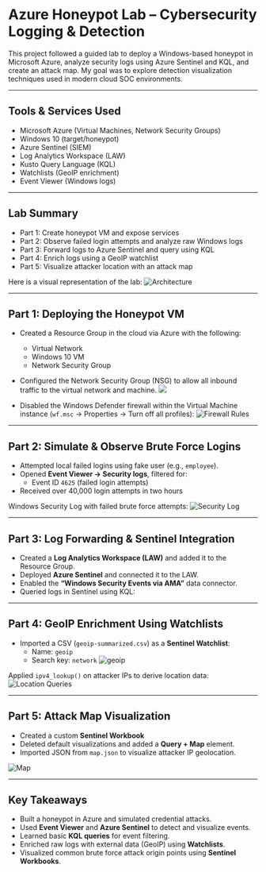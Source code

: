 # Azure Honeypot Lab – Cybersecurity Logging & Detection

This project followed a guided lab to deploy a Windows-based honeypot in Microsoft Azure, analyze security logs using Azure Sentinel and KQL, and create an attack map. My goal was to explore detection visualization techniques used in modern cloud SOC environments.

---

## Tools & Services Used

- Microsoft Azure (Virtual Machines, Network Security Groups)
- Windows 10 (target/honeypot)
- Azure Sentinel (SIEM)
- Log Analytics Workspace (LAW)
- Kusto Query Language (KQL)
- Watchlists (GeoIP enrichment)
- Event Viewer (Windows logs)

---

## Lab Summary
- Part 1: Create honeypot VM and expose services 
- Part 2: Observe failed login attempts and analyze raw Windows logs 
- Part 3: Forward logs to Azure Sentinel and query using KQL 
- Part 4: Enrich logs using a GeoIP watchlist 
- Part 5: Visualize attacker location with an attack map 

Here is a visual representation of the lab:
![Architecture](./images/Architecture.png)

---

## Part 1: Deploying the Honeypot VM

- Created a Resource Group in the cloud via Azure with the following:
    - Virtual Network
    - Windows 10 VM
    - Network Security Group
 
      
- Configured the Network Security Group (NSG) to allow all inbound traffic to the virtual network and machine.
![](./images/FirewallRules.png)
  
- Disabled the Windows Defender firewall within the Virtual Machine instance (`wf.msc` → Properties → Turn off all profiles):
![Firewall Rules](./images/VMFirewall.png)

---

## Part 2: Simulate & Observe Brute Force Logins

- Attempted local failed logins using fake user (e.g., `employee`).
- Opened **Event Viewer → Security logs**, filtered for:
  - Event ID `4625` (failed login attempts)
- Received over 40,000 login attempts in two hours

Windows Security Log with failed brute force attempts:
![Security Log](./images/VMLogs.png)

---

## Part 3: Log Forwarding & Sentinel Integration

- Created a **Log Analytics Workspace (LAW)** and added it to the Resource Group.
- Deployed **Azure Sentinel** and connected it to the LAW.
- Enabled the **“Windows Security Events via AMA”** data connector.
- Queried logs in Sentinel using KQL:


---

## Part 4: GeoIP Enrichment Using Watchlists

- Imported a CSV (`geoip-summarized.csv`) as a **Sentinel Watchlist**:
  - Name: `geoip`
  - Search key: `network`
![geoip](./images/geoip2.png)

Applied `ipv4_lookup()` on attacker IPs to derive location data:
![Location Queries](./images/SentinelQuery.png)


---

## Part 5: Attack Map Visualization

- Created a custom **Sentinel Workbook**
- Deleted default visualizations and added a **Query + Map** element.
- Imported JSON from `map.json` to visualize attacker IP geolocation.

![Map](./images/Map2.png)

---

## Key Takeaways

- Built a honeypot in Azure and simulated credential attacks.
- Used **Event Viewer** and **Azure Sentinel** to detect and visualize events.
- Learned basic **KQL queries** for event filtering.
- Enriched raw logs with external data (GeoIP) using **Watchlists**.
- Visualized common brute force attack origin points using **Sentinel Workbooks**.


